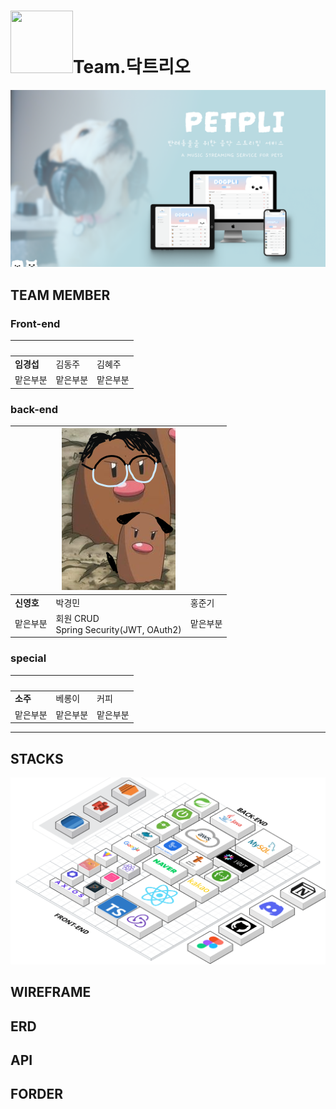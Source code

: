 # <img src="https://assetsio.reedpopcdn.com/alolan_diglett.png?width=690&quality=75&format=jpg&auto=webp" width="100" height="100" /></div>Team.닥트리오

![image](/img/petpli.png)


## TEAM MEMBER
### Front-end

| <img src=""/> | <img src=""/> | <img src=""/> |
| ------------------------------------------------------------------------------------------ | ------------------------------------------------------------------------------------------ | ------------------------------------------------------------------------------------------ |
| **임경섭**                                                                              | 김동주                                                                                     | 김혜주                                                                                    |
| 맡은부분                                                             |  맡은부분                                                              |  맡은부분                                                               |

### back-end
| <img src=""/> | ![image](/img/닥트리오박경민.png) | <img src=""/> |
| ------------------------------------------------------------------------------------------ | ------------------------------------------------------------------------------------------ | ------------------------------------------------------------------------------------------ |
| **신영호**                                                                              | 박경민                                                                                     | 홍준기                                                                                    |
| 맡은부분                                                             | 회원 CRUD<br>Spring Security(JWT, OAuth2)                                                              |  맡은부분                                                                |

### special
| <img src=""/> | <img src=""/> | <img src=""/> |
| ------------------------------------------------------------------------------------------ | ------------------------------------------------------------------------------------------ | ------------------------------------------------------------------------------------------ |
| **소주**                                                                              | 베롱이                                                                                    | 커피                                                                                    |
| 맡은부분                                                             | 맡은부분                                                              |  맡은부분                                                                |
---
## STACKS
![image](/img/Stacks.png)

## WIREFRAME

## ERD

## API

## FORDER
